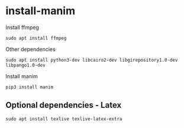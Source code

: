 # install-manim

Install ffmpeg
```
sudo apt install ffmpeg
```
Other dependencies

```
sudo apt install python3-dev libcairo2-dev libgirepository1.0-dev libpango1.0-dev
```

Install manim
```
pip3 install manim
```
## Optional dependencies - Latex

```
sudo apt install texlive texlive-latex-extra
```




